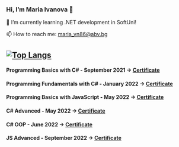 ### Hi, I’m Maria Ivanova 👋 

🌱 I’m currently learning .NET development in SoftUni!

📫 How to reach me: maria_vn86@abv.bg

[![Top Langs](https://github-readme-stats.vercel.app/api/top-langs/?username=mariaIvanova-vn&layout=compact)](https://github.com/mariaIvanova-vn/mariaIvanova-vn/edit/main/README.md)
-----------

#### Programming Basics with C# - September 2021 -> [Certificate](https://softuni.bg/certificates/details/116247/be9d4631)

#### Programming Fundamentals with C# - January 2022 -> [Certificate](https://softuni.bg/certificates/details/129935/795b7008)

#### Programming Basics with JavaScript - May 2022 -> [Certificate](https://softuni.bg/certificates/details/135314/17fe8605)

#### C# Advanced - May 2022 -> [Certificate](https://softuni.bg/certificates/details/136380/eebfe401)

#### C# OOP - June 2022 -> [Certificate](https://softuni.bg/certificates/details/141794/3d87d42c)

#### JS Advanced - September 2022 -> [Certificate](https://softuni.bg/certificates/details/145641/eddee0f3)

